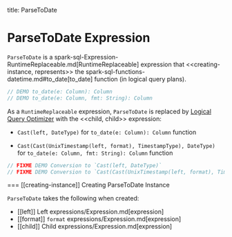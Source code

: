 title: ParseToDate

# ParseToDate Expression

`ParseToDate` is a spark-sql-Expression-RuntimeReplaceable.md[RuntimeReplaceable] expression that <<creating-instance, represents>> the spark-sql-functions-datetime.md#to_date[to_date] function (in logical query plans).

```scala
// DEMO to_date(e: Column): Column
// DEMO to_date(e: Column, fmt: String): Column
```

As a `RuntimeReplaceable` expression, `ParseToDate` is replaced by [Logical Query Optimizer](../catalyst/Optimizer.md#ReplaceExpressions) with the <<child, child>> expression:

* `Cast(left, DateType)` for `to_date(e: Column): Column` function

* `Cast(Cast(UnixTimestamp(left, format), TimestampType), DateType)` for `to_date(e: Column, fmt: String): Column` function

```scala
// FIXME DEMO Conversion to `Cast(left, DateType)`
// FIXME DEMO Conversion to `Cast(Cast(UnixTimestamp(left, format), TimestampType), DateType)`
```

=== [[creating-instance]] Creating ParseToDate Instance

`ParseToDate` takes the following when created:

* [[left]] Left expressions/Expression.md[expression]
* [[format]] `format` expressions/Expression.md[expression]
* [[child]] Child expressions/Expression.md[expression]
